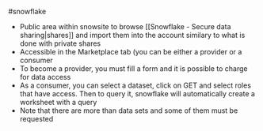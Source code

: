 #snowflake

- Public area within snowsite to browse [[Snowflake - Secure data sharing|shares]] and import them into the account similary to what is done with private shares
- Accessible in the Marketplace tab (you can be either a provider or a consumer
- To become a provider, you must fill a form and it is possible to charge for data access
- As a consumer, you can select a dataset, click on GET and select roles that have access. Then to query it, snowflake will automatically create a worksheet with a query
- Note that there are more than data sets and some of them must be requested
